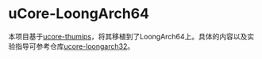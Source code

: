 # uCore-LoongArch64

本项目基于[ucore-thumips](https://github.com/z4yx/ucore-thumips)，将其移植到了LoongArch64上。具体的内容以及实验指导可参考仓库[ucore-loongarch32](https://github.com/LoongsonLab/ucore-loongarch32.git)。

